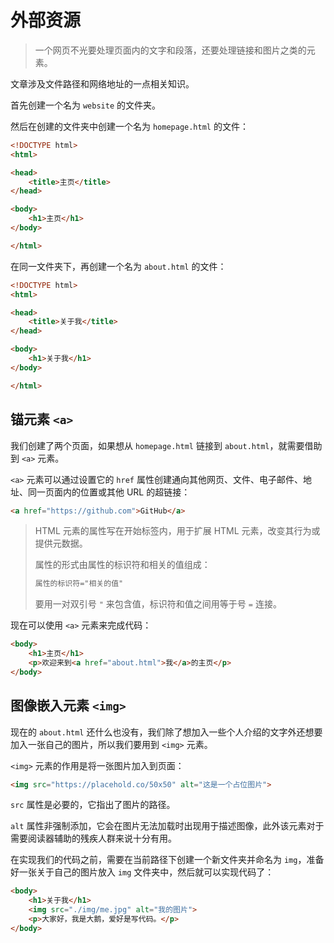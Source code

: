 # 外部资源

> 一个网页不光要处理页面内的文字和段落，还要处理链接和图片之类的元素。

文章涉及文件路径和网络地址的一点相关知识。



首先创建一个名为 `website` 的文件夹。

然后在创建的文件夹中创建一个名为 `homepage.html` 的文件：

```html
<!DOCTYPE html>
<html>

<head>
    <title>主页</title>
</head>

<body>
    <h1>主页</h1>
</body>

</html>
```

在同一文件夹下，再创建一个名为 `about.html` 的文件：

```html
<!DOCTYPE html>
<html>

<head>
    <title>关于我</title>
</head>

<body>
    <h1>关于我</h1>
</body>

</html>
```

## 锚元素 `<a>`

我们创建了两个页面，如果想从 `homepage.html` 链接到 `about.html`，就需要借助到 `<a>` 元素。

`<a>` 元素可以通过设置它的 `href` 属性创建通向其他网页、文件、电子邮件、地址、同一页面内的位置或其他 URL 的超链接：

```html
<a href="https://github.com">GitHub</a>
```

> HTML 元素的属性写在开始标签内，用于扩展 HTML 元素，改变其行为或提供元数据。
>
> 属性的形式由属性的标识符和相关的值组成：
>
> ```html
> 属性的标识符="相关的值"
> ```
>
> 要用一对双引号 `"` 来包含值，标识符和值之间用等于号 `=` 连接。

现在可以使用 `<a>` 元素来完成代码：

```html
<body>
    <h1>主页</h1>
    <p>欢迎来到<a href="about.html">我</a>的主页</p>
</body>
```

## 图像嵌入元素 `<img>`

现在的 `about.html` 还什么也没有，我们除了想加入一些个人介绍的文字外还想要加入一张自己的图片，所以我们要用到 `<img>` 元素。

`<img>` 元素的作用是将一张图片加入到页面：

```html
<img src="https://placehold.co/50x50" alt="这是一个占位图片">
```

`src` 属性是必要的，它指出了图片的路径。

`alt` 属性非强制添加，它会在图片无法加载时出现用于描述图像，此外该元素对于需要阅读器辅助的残疾人群来说十分有用。

在实现我们的代码之前，需要在当前路径下创建一个新文件夹并命名为 `img`，准备好一张关于自己的图片放入 `img` 文件夹中，然后就可以实现代码了：

```html
<body>
    <h1>关于我</h1>
    <img src="./img/me.jpg" alt="我的图片">
    <p>大家好，我是大鹅，爱好是写代码。</p>
</body>
```

